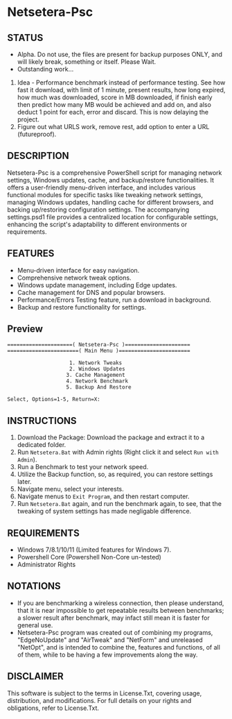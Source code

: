 # Netsetera-Psc
## STATUS
- Alpha. Do not use, the files are present for backup purposes ONLY, and will likely break, something or itself. Please Wait.
- Outstanding work...
1. Idea - Performance benchmark instead of performance testing. See how fast it download, with limit of 1 minute, present results, how long expired, how much was downloaded, score in MB downloaded, if finish early then predict how many MB would be achieved and add on, and also deduct 1 point for each, error and discard. This is now delaying the project.
2. Figure out what URLS work, remove rest, add option to enter a URL (futureproof).

## DESCRIPTION
Netsetera-Psc is a comprehensive PowerShell script for managing network settings, Windows updates, cache, and backup/restore functionalities. It offers a user-friendly menu-driven interface, and includes various functional modules for specific tasks like tweaking network settings, managing Windows updates, handling cache for different browsers, and backing up/restoring configuration settings. The accompanying settings.psd1 file provides a centralized location for configurable settings, enhancing the script's adaptability to different environments or requirements.

## FEATURES
- Menu-driven interface for easy navigation.
- Comprehensive network tweak options.
- Windows update management, including Edge updates.
- Cache management for DNS and popular browsers.
- Performance/Errors Testing feature, run a download in background.
- Backup and restore functionality for settings.

## Preview
```
=====================( Netsetera-Psc )=====================
=======================( Main Menu )=======================

                    1. Network Tweaks
                    2. Windows Updates
                   3. Cache Management
                   4. Network Benchmark
                   5. Backup And Restore

Select, Options=1-5, Return=X:

```

## INSTRUCTIONS
1) Download the Package: Download the package and extract it to a dedicated folder.
2) Run `Netsetera.Bat` with Admin rights (Right click it and select `Run with Admin`).
3) Run a Benchmark to test your network speed.
4) Utilize the Backup function, so, as required, you can restore settings later.
5) Navigate menu, select your interests.
6) Navigate menus to `Exit Program`, and then restart computer.
7) Run `Netsetera.Bat` again, and run the benchmark again, to see, that the tweaking of system settings has made negligable difference.

## REQUIREMENTS
- Windows 7/8.1/10/11 (Limited features for Windows 7).
- Powershell Core (Powershell Non-Core un-tested)
- Administrator Rights

## NOTATIONS
- If you are benchmarking a wireless connection, then please understand, that it is near impossible to get repeatable results between benchmarks; a slower result after benchmark, may infact still mean it is faster for general use.
- Netsetera-Psc program was created out of combining my programs, "EdgeNoUpdate" and "AirTweak" and "NetForm" and unreleased "NetOpt", and is intended to combine the, features and functions, of all of them, while to be having a few improvements along the way.

## DISCLAIMER
This software is subject to the terms in License.Txt, covering usage, distribution, and modifications. For full details on your rights and obligations, refer to License.Txt.
